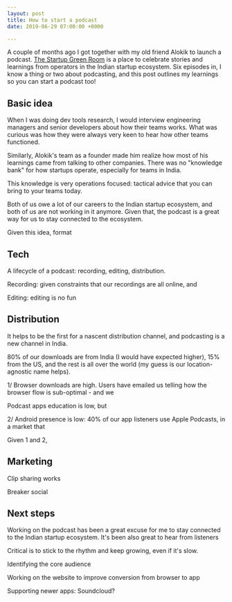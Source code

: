 ```yaml
---
layout: post
title: How to start a podcast
date: 2019-06-29 07:00:00 +0000

---
```

A couple of months ago I got together with my old friend Alokik to launch a podcast. [The Startup Green Room](https://startupgreenroom.com) is a place to celebrate stories and learnings from operators in the Indian startup ecosystem. Six episodes in, I know a thing or two about podcasting, and this post outlines my learnings so you can start a podcast too!

## Basic idea

When I was doing dev tools research, I would interview engineering managers and senior developers about how their teams works. What was curious was how they were always very keen to hear how other teams functioned.

Similarly, Alokik's team as a founder made him realize how most of his learnings came from talking to other companies. There was no "knowledge bank" for how startups operate, especially for teams in India.

This knowledge is very operations focused: tactical advice that you can bring to your teams today.

Both of us owe a lot of our careers to the Indian startup ecosystem, and both of us are not working in it anymore. Given that, the podcast is a great way for us to stay connected to the ecosystem.

Given this idea, format

## Tech

A lifecycle of a podcast: recording, editing, distribution.

Recording: given constraints that our recordings are all online, and 

Editing: editing is no fun

## Distribution

It helps to be the first for a nascent distribution channel, and podcasting is a new channel in India.

80% of our downloads are from India (I would have expected higher), 15% from the US, and the rest is all over the world (my guess is our location-agnostic name helps).

1/ Browser downloads are high. Users have emailed us telling how the browser flow is sub-optimal - and we

Podcast apps education is low, but

2/ Android presence is low: 40% of our app listeners use Apple Podcasts, in a market that 

Given 1 and 2, 

## Marketing

Clip sharing works

Breaker social

## Next steps

Working on the podcast has been a great excuse for me to stay connected to the Indian startup ecosystem. It's been also great to hear from listeners

Critical is to stick to the rhythm and keep growing, even if it's slow.

Identifying the core audience

Working on the website to improve conversion from browser to app

Supporting newer apps: Soundcloud?